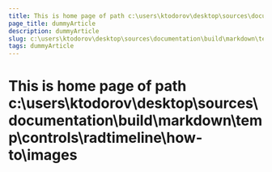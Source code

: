 ```yaml
---
title: This is home page of path c:\users\ktodorov\desktop\sources\documentation\build\markdown\temp\controls\radtimeline\how-to\images
page_title: dummyArticle
description: dummyArticle
slug: c:\users\ktodorov\desktop\sources\documentation\build\markdown\temp\controls\radtimeline\how-to\images
tags: dummyArticle
---
```

# This is home page of path c:\users\ktodorov\desktop\sources\documentation\build\markdown\temp\controls\radtimeline\how-to\images
